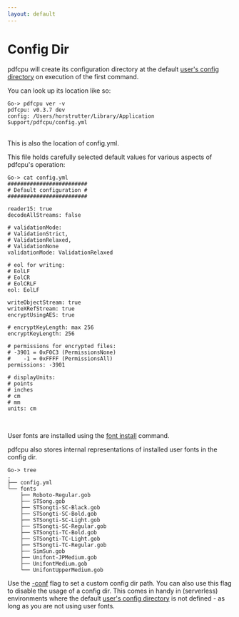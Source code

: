 ```yaml
---
layout: default
---
```


# Config Dir

pdfcpu will create its configuration directory at the default [user's config directory](https://golang.org/pkg/os/#UserConfigDir) on execution of the first command.

You can look up its location like so:

```
Go-> pdfcpu ver -v
pdfcpu: v0.3.7 dev
config: /Users/horstrutter/Library/Application Support/pdfcpu/config.yml
```

<br>
This is also the location of config.yml.

This file holds carefully selected default values for various aspects of pdfcpu's operation:
```
Go-> cat config.yml
#########################
# Default configuration #
#########################

reader15: true
decodeAllStreams: false

# validationMode:
# ValidationStrict,
# ValidationRelaxed,
# ValidationNone
validationMode: ValidationRelaxed

# eol for writing:
# EolLF
# EolCR
# EolCRLF
eol: EolLF

writeObjectStream: true
writeXRefStream: true
encryptUsingAES: true

# encryptKeyLength: max 256
encryptKeyLength: 256

# permissions for encrypted files:
# -3901 = 0xF0C3 (PermissionsNone)
#    -1 = 0xFFFF (PermissionsAll)
permissions: -3901

# displayUnits:
# points
# inches
# cm
# mm
units: cm
```

<br>

User fonts are installed using the [font install](../fonts/fonts_install.md) command.

pdfcpu also stores internal representations of installed user fonts in the config dir.

```
Go-> tree
.
├── config.yml
└── fonts
    ├── Roboto-Regular.gob
    ├── STSong.gob
    ├── STSongti-SC-Black.gob
    ├── STSongti-SC-Bold.gob
    ├── STSongti-SC-Light.gob
    ├── STSongti-SC-Regular.gob
    ├── STSongti-TC-Bold.gob
    ├── STSongti-TC-Light.gob
    ├── STSongti-TC-Regular.gob
    ├── SimSun.gob
    ├── Unifont-JPMedium.gob
    ├── UnifontMedium.gob
    └── UnifontUpperMedium.gob
```

Use the [-conf](common_flags.md) flag to set a custom config dir path. You can also use this flag to disable the usage of a config dir.
This comes in handy in (serverless) environments where the default [user's config directory](https://golang.org/pkg/os/#UserConfigDir) is not defined - as long as you are not using user fonts.